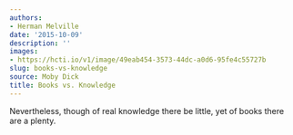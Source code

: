 ```yaml
---
authors:
- Herman Melville
date: '2015-10-09'
description: ''
images:
- https://hcti.io/v1/image/49eab454-3573-44dc-a0d6-95fe4c55727b
slug: books-vs-knowledge
source: Moby Dick
title: Books vs. Knowledge
---
```


Nevertheless, though of real knowledge there be little, yet of books there are a plenty.